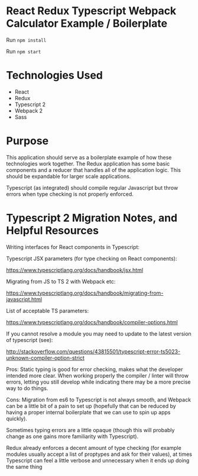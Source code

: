 # React Redux Typescript Webpack Calculator Example / Boilerplate

Run `npm install`

Run `npm start`

# Technologies Used

- React
- Redux
- Typescript 2
- Webpack 2
- Sass

# Purpose

This application should serve as a boilerplate example of how these technologies work together. The Redux application has some basic components and a reducer that handles all of the application logic. This should be expandable for larger scale applications.

Typescript (as integrated) should compile regular Javascript but throw errors when type checking is not properly enforced.

# Typescript 2 Migration Notes, and Helpful Resources
Writing interfaces for React components in Typescript:

Typescript JSX parameters (for type checking on React components):

https://www.typescriptlang.org/docs/handbook/jsx.html

Migrating from JS to TS 2 with Webpack etc:

https://www.typescriptlang.org/docs/handbook/migrating-from-javascript.html


List of acceptable TS parameters:

https://www.typescriptlang.org/docs/handbook/compiler-options.html

If you cannot resolve a module you may need to update to the latest version of typescript (see):

http://stackoverflow.com/questions/43815501/typescript-error-ts5023-unknown-compiler-option-strict

Pros:
Static typing is good for error checking, makes what the developer intended more clear. When working properly the compiler / linter will throw errors, letting you still develop while indicating there may be a more precise way to do things.

Cons:
Migration from es6 to Typescript is not always smooth, and Webpack can be a little bit of a pain to set up (hopefully that can be reduced by having a proper internal boilerplate that we can use to spin up apps quickly).

Sometimes typing errors are a little opaque (though this will probably change as one gains more familiarity with Typescript).

Redux already enforces a decent amount of type checking (for example modules usually accept a list of proptypes and ask for their values), at times Typescript can feel a little verbose and unnecessary when it ends up doing the same thing
